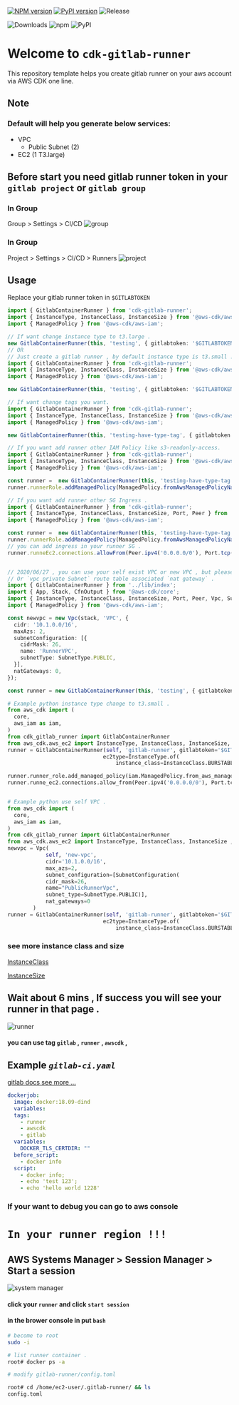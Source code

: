[![NPM version](https://badge.fury.io/js/cdk-gitlab-runner.svg)](https://badge.fury.io/js/cdk-gitlab-runner)
[![PyPI version](https://badge.fury.io/py/cdk-gitlab-runner.svg)](https://badge.fury.io/py/cdk-gitlab-runner)
![Release](https://github.com/guan840912/cdk-gitlab-runner/workflows/Release/badge.svg)

![Downloads](https://img.shields.io/badge/-DOWNLOADS:-brightgreen?color=gray)
![npm](https://img.shields.io/npm/dt/cdk-gitlab-runner?label=npm&color=orange)
![PyPI](https://img.shields.io/pypi/dm/cdk-gitlab-runner?label=pypi&color=blue)

# Welcome to `cdk-gitlab-runner`

This repository template helps you create gitlab runner on your aws account via AWS CDK one line.

## Note 
### Default will help you generate below services:
- VPC
  - Public Subnet (2)
- EC2 (1 T3.large)

## Before start you need gitlab runner token in your  `gitlab project` or   `gitlab group`

###  In Group
Group > Settings > CI/CD 
![group](image/group_runner_page.png)

###  In Group
Project > Settings > CI/CD > Runners 
![project](image/project_runner_page.png)

## Usage
Replace your gitlab runner token in `$GITLABTOKEN`
```typescript
import { GitlabContainerRunner } from 'cdk-gitlab-runner';
import { InstanceType, InstanceClass, InstanceSize } from '@aws-cdk/aws-ec2';
import { ManagedPolicy } from '@aws-cdk/aws-iam';

// If want change instance type to t3.large .
new GitlabContainerRunner(this, 'testing', { gitlabtoken: '$GITLABTOKEN', ec2type: InstanceType.of(InstanceClass.T2, InstanceSize.LARGE) });
// OR
// Just create a gitlab runner , by default instance type is t3.small .
import { GitlabContainerRunner } from 'cdk-gitlab-runner';
import { InstanceType, InstanceClass, InstanceSize } from '@aws-cdk/aws-ec2';
import { ManagedPolicy } from '@aws-cdk/aws-iam';

new GitlabContainerRunner(this, 'testing', { gitlabtoken: '$GITLABTOKEN' });})

// If want change tags you want.
import { GitlabContainerRunner } from 'cdk-gitlab-runner';
import { InstanceType, InstanceClass, InstanceSize } from '@aws-cdk/aws-ec2';
import { ManagedPolicy } from '@aws-cdk/aws-iam';

new GitlabContainerRunner(this, 'testing-have-type-tag', { gitlabtoken: 'GITLABTOKEN', tag1: 'aa', tag2: 'bb', tag3: 'cc' });

// If you want add runner other IAM Policy like s3-readonly-access.
import { GitlabContainerRunner } from 'cdk-gitlab-runner';
import { InstanceType, InstanceClass, InstanceSize } from '@aws-cdk/aws-ec2';
import { ManagedPolicy } from '@aws-cdk/aws-iam';

const runner =  new GitlabContainerRunner(this, 'testing-have-type-tag', { gitlabtoken: 'GITLABTOKEN', tag1: 'aa', tag2: 'bb', tag3: 'cc' });
runner.runnerRole.addManagedPolicy(ManagedPolicy.fromAwsManagedPolicyName('AmazonS3ReadOnlyAccess'));

// If you want add runner other SG Ingress .
import { GitlabContainerRunner } from 'cdk-gitlab-runner';
import { InstanceType, InstanceClass, InstanceSize, Port, Peer } from '@aws-cdk/aws-ec2';
import { ManagedPolicy } from '@aws-cdk/aws-iam';

const runner =  new GitlabContainerRunner(this, 'testing-have-type-tag', { gitlabtoken: 'GITLABTOKEN', tag1: 'aa', tag2: 'bb', tag3: 'cc' });
runner.runnerRole.addManagedPolicy(ManagedPolicy.fromAwsManagedPolicyName('AmazonS3ReadOnlyAccess'));
// you can add ingress in your runner SG .
runner.runneEc2.connections.allowFrom(Peer.ipv4('0.0.0.0/0'), Port.tcp(80));


// 2020/06/27 , you can use your self exist VPC or new VPC , but please check your `vpc public Subnet` Auto-assign public IPv4 address == Yes ,
// Or `vpc private Subnet` route table associated `nat gateway` .
import { GitlabContainerRunner } from '../lib/index';
import { App, Stack, CfnOutput } from '@aws-cdk/core';
import { InstanceType, InstanceClass, InstanceSize, Port, Peer, Vpc, SubnetType } from '@aws-cdk/aws-ec2';
import { ManagedPolicy } from '@aws-cdk/aws-iam';

const newvpc = new Vpc(stack, 'VPC', {
  cidr: '10.1.0.0/16',
  maxAzs: 2,
  subnetConfiguration: [{
    cidrMask: 26,
    name: 'RunnerVPC',
    subnetType: SubnetType.PUBLIC,
  }],
  natGateways: 0,
});

const runner = new GitlabContainerRunner(this, 'testing', { gitlabtoken: 'GITLABTOKEN', ec2type: InstanceType.of(InstanceClass.T3, InstanceSize.SMALL), selfvpc: newvpc });


```

```python
# Example python instance type change to t3.small . 
from aws_cdk import (
  core,
  aws_iam as iam,
)
from cdk_gitlab_runner import GitlabContainerRunner
from aws_cdk.aws_ec2 import InstanceType, InstanceClass, InstanceSize, Peer, Port
runner = GitlabContainerRunner(self, 'gitlab-runner', gitlabtoken='$GITLABTOKEN',
                              ec2type=InstanceType.of(
                                  instance_class=InstanceClass.BURSTABLE3, instance_size=InstanceSize.SMALL), tag1='aa',tag2='bb',tag3='cc')

runner.runner_role.add_managed_policy(iam.ManagedPolicy.from_aws_managed_policy_name("AmazonS3ReadOnlyAccess"))
runner.runne_ec2.connections.allow_from(Peer.ipv4('0.0.0.0/0'), Port.tcp(80))


# Example python use self VPC .
from aws_cdk import (
  core,
  aws_iam as iam,
)
from cdk_gitlab_runner import GitlabContainerRunner
from aws_cdk.aws_ec2 import InstanceType, InstanceClass, InstanceSize ,Vpc ,SubnetType, SubnetConfiguration
newvpc = Vpc(
            self, 'new-vpc',
            cidr='10.1.0.0/16',
            max_azs=2,
            subnet_configuration=[SubnetConfiguration(
            cidr_mask=26,
            name="PublicRunnerVpc",
            subnet_type=SubnetType.PUBLIC)],
            nat_gateways=0
        )
runner = GitlabContainerRunner(self, 'gitlab-runner', gitlabtoken='$GITLABTOKEN',
                              ec2type=InstanceType.of(
                                  instance_class=InstanceClass.BURSTABLE3, instance_size=InstanceSize.SMALL),selfvpc=newvpc)

```
### see more instance class and size
[InstanceClass](https://docs.aws.amazon.com/cdk/api/latest/docs/@aws-cdk_aws-ec2.InstanceClass.html)

[InstanceSize](https://docs.aws.amazon.com/cdk/api/latest/docs/@aws-cdk_aws-ec2.InstanceSize.html)

## Wait about 6 mins , If success you will see your runner in that page .
![runner](image/group_runner2.png)

#### you can use tag `gitlab` , `runner` , `awscdk`  , 
## Example     _`gitlab-ci.yaml`_  
[gitlab docs see more ...](https://docs.gitlab.com/ee/ci/yaml/README.html)
```yaml
dockerjob:
  image: docker:18.09-dind
  variables:
  tags:
    - runner
    - awscdk
    - gitlab
  variables:
    DOCKER_TLS_CERTDIR: ""
  before_script:
    - docker info
  script:
    - docker info;
    - echo 'test 123';
    - echo 'hello world 1228'
```





### If your want to debug you can go to aws console 
# `In your runner region !!!`
## AWS Systems Manager  >  Session Manager  >  Start a session
![system manager](image/session.png)
#### click your `runner` and click `start session`
#### in the brower console in put `bash` 
```bash
# become to root 
sudo -i 

# list runner container .
root# docker ps -a

# modify gitlab-runner/config.toml

root# cd /home/ec2-user/.gitlab-runner/ && ls 
config.toml

```
